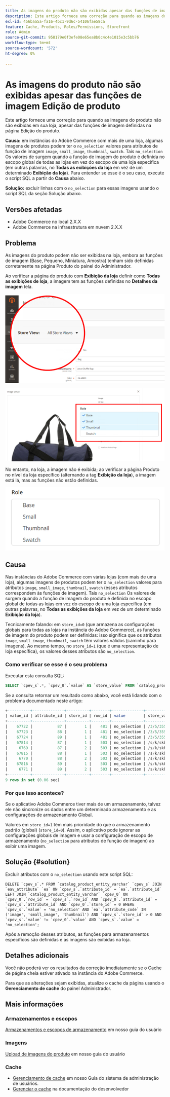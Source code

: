 ```yaml
---
title: As imagens do produto não são exibidas apesar das funções de imagem Edição de produto
description: Este artigo fornece uma correção para quando as imagens do produto não são exibidas em sua loja, apesar das funções de imagem definidas na página Edição do produto.
exl-id: 456baa5a-fa16-4bc1-9d6c-54106fae58ca
feature: Cache, Products, Roles/Permissions, Storefront
role: Admin
source-git-commit: 958179e0f3efe08e65ea8b0c4c4e1015e3c5bb76
workflow-type: tm+mt
source-wordcount: '572'
ht-degree: 0%

---
```


# As imagens do produto não são exibidas apesar das funções de imagem Edição de produto

Este artigo fornece uma correção para quando as imagens do produto não são exibidas em sua loja, apesar das funções de imagem definidas na página Edição do produto.

**Causa:** em instâncias do Adobe Commerce com mais de uma loja, algumas imagens de produtos podem ter o `no_selection` valores para atributos de função de imagem `image`, `small_image`, `thumbnail`, `swatch`. Tais `no_selection` Os valores de surgem quando a função de imagem do produto é definida no escopo global de todas as lojas em vez do escopo de uma loja específica (em outras palavras, no **Todas as exibições da loja** em vez de um determinado **Exibição da loja**). Para entender se esse é o seu caso, execute o script SQL a partir do **Causa** abaixo.

**Solução:** excluir linhas com o `no_selection` para essas imagens usando o script SQL da seção Solução abaixo.

## Versões afetadas

* Adobe Commerce no local 2.X.X
* Adobe Commerce na infraestrutura em nuvem 2.X.X

## Problema

As imagens do produto podem não ser exibidas na loja, embora as funções de imagem (Base, Pequeno, Miniatura, Amostra) tenham sido definidas corretamente na página Produto do painel do Administrador.

Ao verificar a página do produto com **Exibição da loja** definir como **Todas as exibições de loja**, a imagem tem as funções definidas no **Detalhes da imagem** tela.

![all_store_views.png](assets/all_store_views.png)

![image_roles.png](assets/image_roles.png)

No entanto, na loja, a imagem não é exibida; ao verificar a página Produto no nível da loja específico (alternando a tag **Exibição da loja**), a imagem está lá, mas as funções não estão definidas.

![image_roles_not_set.png](assets/image_roles_not_set.png)

## Causa

Nas instâncias do Adobe Commerce com várias lojas (com mais de uma loja), algumas imagens de produtos podem ter o `no_selection` valores para atributos `image`, `small_image`, `thumbnail`, `swatch` (esses atributos correspondem às funções de imagem). Tais `no_selection` Os valores de surgem quando a função de imagem do produto é definida no escopo global de todas as lojas em vez do escopo de uma loja específica (em outras palavras, no **Todas as exibições da loja** em vez de um determinado **Exibição da loja**).

Tecnicamente falando: em `store_id=0` (que armazena as configurações globais para todas as lojas na instância do Adobe Commerce), as funções de imagem do produto podem ser definidas: isso significa que os atributos `image`, `small_image`, `thumbnail`, `swatch` têm valores válidos (caminho para imagens). Ao mesmo tempo, no `store_id=1` (que é uma representação de loja específica), os valores desses atributos são `no_selection`.

### Como verificar se esse é o seu problema

Executar esta consulta SQL:

```sql
SELECT `cpev_s`.*, `cpev_0`.`value` AS `store_value` FROM `catalog_product_entity_varchar` `cpev_s` JOIN `eav_attribute` `ea` ON `cpev_s`.`attribute_id` = `ea`.`attribute_id` LEFT JOIN `catalog_product_entity_varchar` `cpev_0` ON `cpev_0`.`row_id` = `cpev_s`.`row_id` AND `cpev_0`.`attribute_id` = `cpev_s`.`attribute_id` AND `cpev_0`.`store_id` = 0 WHERE `cpev_s`.`value` = 'no_selection' AND `ea`.`attribute_code` IN ('image', 'small_image', 'thumbnail') AND `cpev_s`.`store_id` > 0 AND `cpev_s`.`value` != `cpev_0`.`value` AND `cpev_s`.`value` = 'no_selection';
```

Se a consulta retornar um resultado como abaixo, você está lidando com o problema documentado neste artigo:

```sql
+----------+--------------+----------+--------+--------------+----------------------------+
| value_id | attribute_id | store_id | row_id | value        | store_value                |
+----------+--------------+----------+--------+--------------+----------------------------+
|    67722 |           87 |        1 |    481 | no_selection | /3/5/355sss1_main.jpg      |
|    67723 |           88 |        1 |    481 | no_selection | /3/5/355sss1_main.jpg      |
|    67724 |           89 |        1 |    481 | no_selection | /3/5/355sss1_main.jpg      |
|    67814 |           87 |        1 |    503 | no_selection | /s/k/skb2031_main.jpg      |
|     6769 |           87 |        2 |    503 | no_selection | /s/k/skb2031_main.jpg      |
|    67815 |           88 |        1 |    503 | no_selection | /s/k/skb2031_main.jpg      |
|     6770 |           88 |        2 |    503 | no_selection | /s/k/skb2031_main.jpg      |
|    67816 |           89 |        1 |    503 | no_selection | /s/k/skb2031_main.jpg      |
|     6771 |           89 |        2 |    503 | no_selection | /s/k/skb2031_main.jpg      |
+----------+--------------+----------+--------+--------------+----------------------------+
9 rows in set (0.06 sec)
```

### Por que isso acontece?

Se o aplicativo Adobe Commerce tiver mais de um armazenamento, talvez ele não sincronize os dados entre um determinado armazenamento e as configurações de armazenamento Global.

Valores em `store_id=1` têm mais prioridade do que o armazenamento padrão (global) (`store_id=0`). Assim, o aplicativo pode ignorar as configurações globais de imagem e usar a configuração de escopo de armazenamento (`no_selection` para atributos de função de imagem) ao exibir uma imagem.

## Solução {#solution}

Excluir atributos com o `no_selection` usando este script SQL:

```
DELETE `cpev_s`.* FROM `catalog_product_entity_varchar` `cpev_s` JOIN `eav_attribute` `ea` ON `cpev_s`.`attribute_id` = `ea`.`attribute_id` LEFT JOIN `catalog_product_entity_varchar` `cpev_0` ON `cpev_0`.`row_id` = `cpev_s`.`row_id` AND `cpev_0`.`attribute_id` = `cpev_s`.`attribute_id` AND `cpev_0`.`store_id` = 0 WHERE `cpev_s`.`value` = 'no_selection' AND `ea`.`attribute_code` IN ('image', 'small_image', 'thumbnail') AND `cpev_s`.`store_id` > 0 AND `cpev_s`.`value` != `cpev_0`.`value` AND `cpev_s`.`value` = 'no_selection';
```

Após a remoção desses atributos, as funções para armazenamentos específicos são definidas e as imagens são exibidas na loja.

## Detalhes adicionais

Você não poderá ver os resultados da correção imediatamente se o Cache de página cheia estiver ativado na instância do Adobe Commerce.

Para que as alterações sejam exibidas, atualize o cache da página usando o **Gerenciamento de cache** do painel Administrador.

## Mais informações

### Armazenamentos e escopos

[Armazenamentos e escopos de armazenamento](/docs/commerce-admin/stores-sales/site-store/stores.html) em nosso guia do usuário

### Imagens

[Upload de imagens do produto](/docs/commerce-admin/catalog/products/digital-assets/product-image.html#upload-an-image) em nosso guia do usuário

### Cache

* [Gerenciamento de cache](/docs/commerce-admin/systems/tools/cache-management.html) em nosso Guia do sistema de administração de usuários.
* [Gerenciar o cache](/docs/commerce-operations/configuration-guide/cli/manage-cache.html) na documentação do desenvolvedor